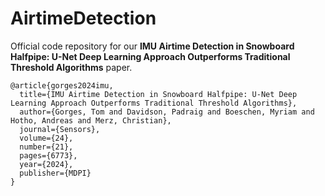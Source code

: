 # AirtimeDetection

Official code repository for our **IMU Airtime Detection in Snowboard Halfpipe: U-Net Deep Learning Approach Outperforms Traditional Threshold Algorithms** paper.

```
@article{gorges2024imu,
  title={IMU Airtime Detection in Snowboard Halfpipe: U-Net Deep Learning Approach Outperforms Traditional Threshold Algorithms},
  author={Gorges, Tom and Davidson, Padraig and Boeschen, Myriam and Hotho, Andreas and Merz, Christian},
  journal={Sensors},
  volume={24},
  number={21},
  pages={6773},
  year={2024},
  publisher={MDPI}
}
```
